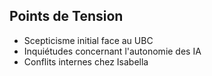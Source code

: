## Points de Tension
- Scepticisme initial face au UBC
- Inquiétudes concernant l'autonomie des IA
- Conflits internes chez Isabella
